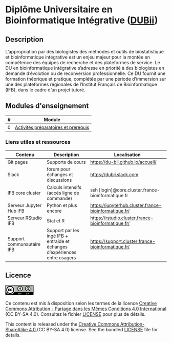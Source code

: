 # Diplôme Universitaire en Bioinformatique Intégrative ([DUBii](https://du-bii.github.io/accueil/))

## Description

L’appropriation par des biologistes des méthodes et outils de biostatistique et bioinformatique intégrative est un enjeu majeur pour la montée en compétence des équipes de recherche et des plateformes de service. Le DU en bioinformatique intégrative s’adresse en priorité à des biologistes en demande d’évolution ou de reconversion  professionnelle. Ce  DU  fournit une  formation théorique et pratique, complétée par une période d’immersion sur une des plateformes régionales de l’Institut Français  de Bioinformatique (IFB), dans le cadre d’un projet tutoré.


## Modules d'enseignement

| # | Module   | 
|---|----------------------------------------------|
| 0 | [Activités préparatoires et prérequis](activites_preparatoires/) |

<!--

| 1 | [Environnement Unix](https://du-bii.github.io/module-1-Environnement-Unix/) |
| 2 | [Python](https://du-bii.github.io/module-2-Python/) |
| 3 | [Analyse statistique avec R](https://du-bii.github.io/module-3-Stat-R/) |
| 4 | [Production des données à haut débit et sources de données pour la biologie intégrative](https://du-bii.github.io/module-4-Production-Donnees/) |
| 5 | [Méthodes et outils bioinformatiques pour l'analyse des données à haut débit](https://du-bii.github.io/module-5-Methodes-Outils/) |
| 6 | [Bioinformatique intégrative](https://du-bii.github.io/module-6-Integrative-Bioinformatics/) |
| 7 | [Projet tutoré sur plateforme IFB](https://du-bii.github.io/projets-tutores/) |

-->

<!--
### Travail distanciel

- [Vendredi 05/03](travail_distanciel/distanciel_1.md)
- [vendredi 12/03 + semaine du 15/03 au 19/03](travail_distanciel/distanciel_2.md)
- [Vendredi 26/03](travail_distanciel/distanciel_3.md)
- [Vendredi 02/04](travail_distanciel/distanciel_4.md)
-->

### Liens utiles et ressources

| Contenu | Description |  Localisation |
|---------|------------------|-------------------------------------------------------|
| Git pages | Supports de cours | <https://du-bii.github.io/accueil/> |
| Slack | forum pour échanges et discussions | <https://dubii.slack.com> |
| IFB core cluster | Calculs intensifs (accès ligne de commande) | ssh [login]@core.cluster.france-bioinformatique.fr |
| Serveur Jupyter Hub IFB | Python et plus encore | <https://jupyterhub.cluster.france-bioinformatique.fr/> |
| Serveur RStudio IFB | Stat et R | <https://rstudio.cluster.france-bioinformatique.fr/> |
| Support communautaire IFB | Support par les ingé IFB + entraide et échanges d’expériences entre usagers | <https://support.cluster.france-bioinformatique.fr/> |

<!--

| Planning 2020 | Planning synthétique  | [[pdf](img/planning_DUBii_2020.pdf)] [[png](img/planning_DUBii_2020.png)] |
|  | Planning détaillé  | [[pdf](img/DUBii_2020_planning-detaille.pdf)] [[png](img/DUBii_2020_planning-detaille.png)] |

| Moodle | Communications officielles, rapports de travaux personnels, tests, ... | <https://moodlesupd.script.univ-paris-diderot.fr> |
| Ordinateurs locaux | Premiers TP, visualisation (IGV), analyse de réseaux (CytoScape) | Université de Paris, salles Lamarck A 525 puis B 281, 35 rue Hélène Brion |

| Apprenants | Trombinoscope apprenants | <https://tinyurl.com/dubii20-apprenants> |
| Intervenants | Trombinoscope des intervenants | <https://tinyurl.com/dubi20-intervenants> |

-->

## Licence

![](img/CC-BY-SA.png)

Ce contenu est mis à disposition selon les termes de la licence [Creative Commons Attribution - Partage dans les Mêmes Conditions 4.0 International](https://creativecommons.org/licenses/by-sa/4.0/deed.fr) (CC BY-SA 4.0). Consultez le fichier [LICENSE](LICENSE.txt) pour plus de détails.


This content is released under the [Creative Commons Attribution-ShareAlike 4.0 ](https://creativecommons.org/licenses/by-sa/4.0/deed.en) (CC BY-SA 4.0) license. See the bundled [LICENSE](LICENSE.txt) file for details.




